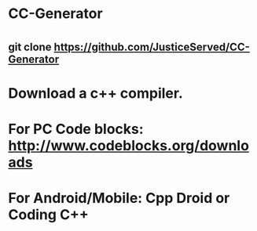 # CC-Generator
# <h2>git clone https://github.com/JusticeServed/CC-Generator
# Download a c++ compiler.</h2>
# For PC Code blocks: http://www.codeblocks.org/downloads
# For Android/Mobile: Cpp Droid or Coding C++
